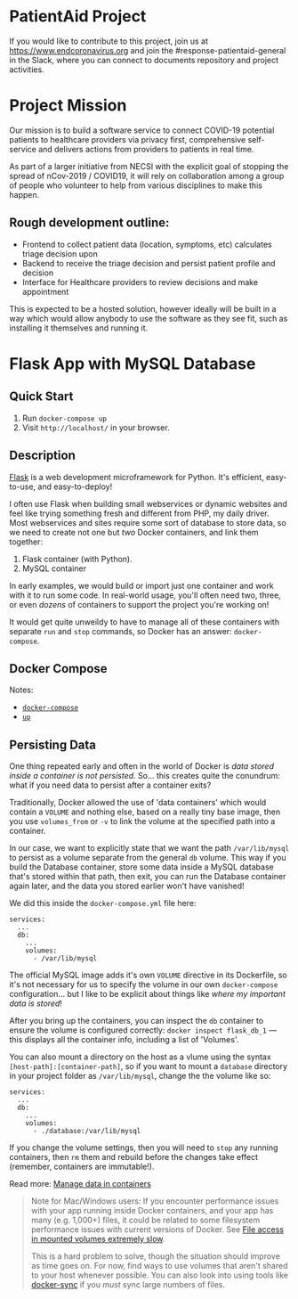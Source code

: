 

# PatientAid Project

If you would like to contribute to this project, join us at https://www.endcoronavirus.org and join the #response-patientaid-general in the Slack, where you can connect to documents repository and project activities.


#  Project Mission
Our mission is to build a software service to connect COVID-19 potential patients to healthcare providers via privacy first, comprehensive self-service and delivers actions from providers to patients in real time.  
  
As part of a larger initiative from NECSI with the explicit goal of stopping the spread of nCov-2019 / COVID19, it will rely on collaboration among a group of people who volunteer to help from various disciplines to make this happen.

## Rough development outline:

* Frontend to collect patient data (location, symptoms, etc) calculates triage decision upon
* Backend to receive the triage decision and persist patient profile and decision 
* Interface for Healthcare providers to review decisions and make appointment 

This is expected to be a hosted solution, however ideally will be built in a way which would allow anybody to use the software as they see fit, such as installing it themselves and running it.


# Flask App with MySQL Database

## Quick Start

  1. Run `docker-compose up`
  2. Visit `http://localhost/` in your browser.

## Description

[Flask](http://flask.pocoo.org/) is a web development microframework for Python. It's efficient, easy-to-use, and easy-to-deploy!

I often use Flask when building small webservices or dynamic websites and feel like trying something fresh and different from PHP, my daily driver. Most webservices and sites require some sort of database to store data, so we need to create not one but _two_ Docker containers, and link them together:

  1. Flask container (with Python).
  2. MySQL container

In early examples, we would build or import just one container and work with it to run some code. In real-world usage, you'll often need two, three, or even _dozens_ of containers to support the project you're working on!

It would get quite unweildy to have to manage all of these containers with separate `run` and `stop` commands, so Docker has an answer: `docker-compose`.

## Docker Compose

Notes:

  - [`docker-compose`](https://docs.docker.com/compose/reference/)
  - [`up`](https://docs.docker.com/compose/reference/up/)

## Persisting Data

One thing repeated early and often in the world of Docker is _data stored inside a container is not persisted_. So... this creates quite the conundrum: what if you need data to persist after a container exits?

Traditionally, Docker allowed the use of 'data containers' which would contain a `VOLUME` and nothing else, based on a really tiny base image, then you use `volumes_from` or `-v` to link the volume at the specified path into a container.

In our case, we want to explicitly state that we want the path `/var/lib/mysql` to persist as a volume separate from the general `db` volume. This way if you build the Database container, store some data inside a MySQL database that's stored within that path, then exit, you can run the Database container again later, and the data you stored earlier won't have vanished!

We did this inside the `docker-compose.yml` file here:

    services:
      ...
      db:
        ...
        volumes:
          - /var/lib/mysql

The official MySQL image adds it's own `VOLUME` directive in its Dockerfile, so it's not necessary for us to specify the volume in our own `docker-compose` configuration... but I like to be explicit about things like _where my important data is stored_!

After you bring up the containers, you can inspect the `db` container to ensure the volume is configured correctly: `docker inspect flask_db_1` — this displays all the container info, including a list of 'Volumes'.

You can also mount a directory on the host as a vlume using the syntax `[host-path]:[container-path]`, so if you want to mount a `database` directory in your project folder as `/var/lib/mysql`, change the the volume like so:

    services:
      ...
      db:
        ...
        volumes:
          - ./database:/var/lib/mysql

If you change the volume settings, then you will need to `stop` any running containers, then `rm` them and rebuild before the changes take effect (remember, containers are immutable!).

Read more: [Manage data in containers](https://docs.docker.com/engine/tutorials/dockervolumes/)

> Note for Mac/Windows users: If you encounter performance issues with your app running inside Docker containers, and your app has many (e.g. 1,000+) files, it could be related to some filesystem performance issues with current versions of Docker. See [File access in mounted volumes extremely slow](https://forums.docker.com/t/file-access-in-mounted-volumes-extremely-slow-cpu-bound/8076/107).
> 
> This is a hard problem to solve, though the situation should improve as time goes on. For now, find ways to use volumes that aren't shared to your host whenever possible. You can also look into using tools like [docker-sync](https://docker-sync.io/) if you _must_ sync large numbers of files.
